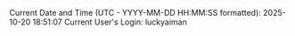 Current Date and Time (UTC - YYYY-MM-DD HH:MM:SS formatted): 2025-10-20 18:51:07
Current User's Login: luckyaiman
